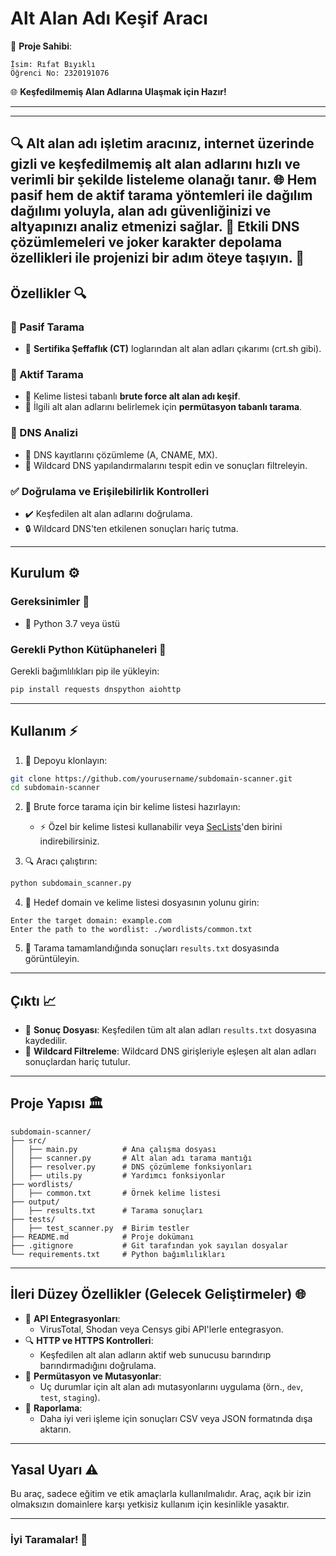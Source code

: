 # Alt Alan Adı Keşif Aracı



🔧 **Proje Sahibi**:
```
İsim: Rıfat Bıyıklı
Öğrenci No: 2320191076
```
🌐 **Keşfedilmemiş Alan Adlarına Ulaşmak için Hazır!**

---

---
🔍 Alt alan adı işletim aracınız, internet üzerinde gizli ve keşfedilmemiş alt alan adlarını hızlı ve verimli bir şekilde listeleme olanağı tanır. 🌐 Hem pasif hem de aktif tarama yöntemleri ile dağılım dağılımı yoluyla, alan adı güvenliğinizi ve altyapınızı analiz etmenizi sağlar. 🔑 Etkili DNS çözümlemeleri ve joker karakter depolama özellikleri ile projenizi bir adım öteye taşıyın. 🚀
---

## Özellikler 🔍

### 🔮 Pasif Tarama
- 📄 **Sertifika Şeffaflık (CT)** loglarından alt alan adları çıkarımı (crt.sh gibi).

### 🔄 Aktif Tarama
- 🔑 Kelime listesi tabanlı **brute force alt alan adı keşif**.
- 🧳 İlgili alt alan adlarını belirlemek için **permütasyon tabanlı tarama**.

### 🔐 DNS Analizi
- 🔎 DNS kayıtlarını çözümleme (A, CNAME, MX).
- 🔦 Wildcard DNS yapılandırmalarını tespit edin ve sonuçları filtreleyin.

### ✅ Doğrulama ve Erişilebilirlik Kontrolleri
- ✔️ Keşfedilen alt alan adlarını doğrulama.
- 🔒 Wildcard DNS'ten etkilenen sonuçları hariç tutma.

---

## Kurulum ⚙️

### Gereksinimler 🔹
- 💾 Python 3.7 veya üstü

### Gerekli Python Kütüphaneleri 🔄
Gerekli bağımlılıkları pip ile yükleyin:
```bash
pip install requests dnspython aiohttp
```

---

## Kullanım ⚡️

1. 🔄 Depoyu klonlayın:
```bash
git clone https://github.com/yourusername/subdomain-scanner.git
cd subdomain-scanner
```

2. 🔎 Brute force tarama için bir kelime listesi hazırlayın:
   - ⚡️ Özel bir kelime listesi kullanabilir veya [SecLists](https://github.com/danielmiessler/SecLists)'den birini indirebilirsiniz.

3. 🔍 Aracı çalıştırın:
```bash
python subdomain_scanner.py
```

4. 🎡 Hedef domain ve kelime listesi dosyasının yolunu girin:
```
Enter the target domain: example.com
Enter the path to the wordlist: ./wordlists/common.txt
```

5. 📃 Tarama tamamlandığında sonuçları `results.txt` dosyasında görüntüleyin.

---

## Çıktı 📈
- 🔎 **Sonuç Dosyası**: Keşfedilen tüm alt alan adları `results.txt` dosyasına kaydedilir.
- 🔦 **Wildcard Filtreleme**: Wildcard DNS girişleriyle eşleşen alt alan adları sonuçlardan hariç tutulur.

---

## Proje Yapısı 🏛️
```plaintext
subdomain-scanner/
├── src/
│   ├── main.py          # Ana çalışma dosyası
│   ├── scanner.py       # Alt alan adı tarama mantığı
│   ├── resolver.py      # DNS çözümleme fonksiyonları
│   ├── utils.py         # Yardımcı fonksiyonlar
├── wordlists/
│   ├── common.txt       # Örnek kelime listesi
├── output/
│   ├── results.txt      # Tarama sonuçları
├── tests/
│   ├── test_scanner.py  # Birim testler
├── README.md            # Proje dokümanı
├── .gitignore           # Git tarafından yok sayılan dosyalar
└── requirements.txt     # Python bağımlılıkları
```

---

## İleri Düzey Özellikler (Gelecek Geliştirmeler) 🌐

- 🔧 **API Entegrasyonları**:
  - VirusTotal, Shodan veya Censys gibi API'lerle entegrasyon.
- 🔍 **HTTP ve HTTPS Kontrolleri**:
  - Keşfedilen alt alan adların aktif web sunucusu barındırıp barındırmadığını doğrulama.
- 🔄 **Permütasyon ve Mutasyonlar**:
  - Uç durumlar için alt alan adı mutasyonlarını uygulama (örn., `dev`, `test`, `staging`).
- 📃 **Raporlama**:
  - Daha iyi veri işleme için sonuçları CSV veya JSON formatında dışa aktarın.



---

## Yasal Uyarı ⚠️
Bu araç, sadece eğitim ve etik amaçlarla kullanılmalıdır. Araç, açık bir izin olmaksızın domainlere karşı yetkisiz kullanım için kesinlikle yasaktır.

---

### İyi Taramalar! 🚀


